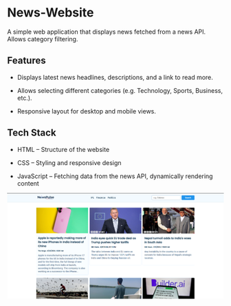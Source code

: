# News-Website
A simple web application that displays news fetched from a news API. Allows category filtering.

## Features

- Displays latest news headlines, descriptions, and a link to read more.

- Allows selecting different categories (e.g. Technology, Sports, Business, etc.).

- Responsive layout for desktop and mobile views.

## Tech Stack

- HTML – Structure of the website

- CSS – Styling and responsive design

- JavaScript – Fetching data from the news API, dynamically rendering content

![NewsPulse Screenshot](screenshot.png)

